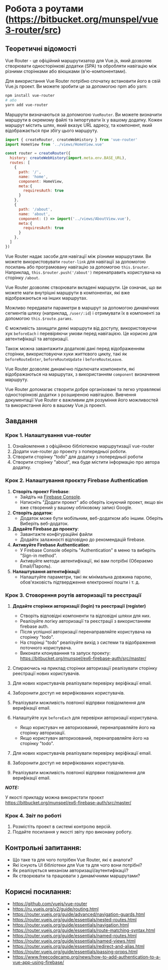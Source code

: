 # Робота з роутами (https://bitbucket.org/munspel/vue3-router/src)

## Теоретичні відомості
Vue Router - це офіційний маршрутизатор для Vue.js, який дозволяє створювати односторінкові додатки (SPA) та обробляти навігацію між різними сторінками або віюшками (в'ю-компонентами). 

   Для використання Vue Router потрібно спочатку встановити його в свій Vue.js проект. Ви можете зробити це за допомогою npm або yarn:

   ```bash
   npm install vue-router
   # або
   yarn add vue-router
   ```
   Маршрути визначаються за допомогою `VueRouter`. Ви можете визначити маршрути в окремому файлі та імпортувати їх у вашому додатку. Кожен маршрут містить шлях, який вказує URL адресу, та компонент, який відображається при збігу цього маршруту.
   
   ```js
   import { createRouter, createWebHistory } from 'vue-router'
   import HomeView from '../views/HomeView.vue'
   
   const router = createRouter({
     history: createWebHistory(import.meta.env.BASE_URL),
     routes: [
       {
         path: '/',
         name: 'home',
         component: HomeView,
         meta:{
           requiresAuth: true
         }
       },
       {
         path: '/about',
         name: 'about',
         component: () => import('../views/AboutView.vue'),
         meta:{
           requiresAuth: true
         }
       },
     ]
   }) 
   ```
   Vue Router надає засоби для навігації між різними маршрутами. Ви можете використовувати `router-link` для навігації за допомогою посилань або програмовану навігацію за допомогою `this.$router`. Наприклад, `this.$router.push('/about')` перенаправить користувача на сторінку `/about`.

   Vue Router дозволяє створювати вкладені маршрути. Це означає, що ви можете мати внутрішні маршрути в компонентах, які вже відображаються на інших маршрутах.

   Можливо передавати параметри в маршрут за допомогою динамічних сегментів шляху (наприклад, `/user/:id`) і отримувати їх в компоненті за допомогою `this.$route.params`.
   
  Є можливість захищати деякі маршрути від доступу, використовуючи хук `beforeEach` і перевіряючи умови перед навігацією. Це корисно для автентифікації та авторизації.

  Також можна завантажити додаткові дані перед відображенням сторінки, використовуючи хуки життєвого циклу, такі як `beforeRouteEnter`, `beforeRouteUpdate` і `beforeRouteLeave`.

  Vue Router дозволяє  динамічно підключати компоненти, які відображаються на маршрутах, з використанням `component` визначення маршруту.

  Vue Router допомагає створити добре організовані та легко управляємі односторінкові додатки з розширеною навігацією. Вивчення документації Vue Router є важливим для розуміння його можливостей та використання його в вашому Vue.js проекті.

## Завдання

### Крок 1. Налаштування vue-router

1. Ознайомлення з офіційною бібліотекою маршрутизації vue-router
2. Додати vue-router до проекту з попередньої роботи.
3. Створити сторінку "todo" для додатку з попередньої роботи
4. Створити сторінку "about", яка буде містити інформацію про автора додатку.

### Крок 2. Налаштування проєкту Firebase Authentication

1. **Створіть проект Firebase**:
   - Зайдіть на [Firebase Console](https://console.firebase.google.com/).
   - Натисніть "Додати проект" або оберіть існуючий проект, якщо він вже створений у вашому обліковому записі Google.
2. **Створіть додаток**:
   - Додаток може бути мобільним, веб-додатком або іншим. Оберіть Виберіть веб-додаток.
3. **Додайте Firebase до проекту**:
   - Завантажте конфігураційні файли
   - Додайтк залажності відповідно до рекомендацій firebase.
4. **Активуйте Firebase Authentication**:
   - У Firebase Console оберіть "Authentication" в меню та виберіть "Sign-in method". 
   - Активуйте методи автентифікації, які вам потрібні (Обераємо Email/Пароль).
5. **Налаштування автентифікації**:
   - Налаштуйте параметри, такі як мінімальна довжина паролю, обов'язковість підтвердження електронної пошти і т. д.

### Крок 3. Стоворення роутів авторизації та реєстрації

1. **Додайте сторінки авторизації (login) та реестрації (register)** 
   - Створіть відповідні компоненти та відповідні шляхи для них.
   - Реалізуйте логіку авторизації та реєстрації з використанням firebase auth.
   - Після успішної авторизації перенаправляйте користувача на сторінку "todo".
   - На сторінці "todo" реалізуйте вихід з системи та відображення поточного користувача.
   -  Виконати клонуванння та запуск проекту: https://bitbucket.org/munspel/ex6-firebase-auth/src/master/

2. Спираючись на приклад сторінки авторизації реалізувати сторінку реестрації нових користувачів.

3. Для нових користувачів реалізувати перевірку веріфікації email.

4. Заборонити доступ не верифікованих користувачів.

5. Реалізувати можливість повтоної відпрвки повідомлення для верифікації email.
   
6. Налаштуйте хук `beforeEach` для перевірки авторизації користувача.
   - Якщо користувач не авторизований, перенаправляйте його на сторінку авторизації.
   - Якщо користувач авторизований, перенаправляйте його на сторінку "todo".
   
7. Для нових користувачів реалізувати перевірку веріфікації email.

8. Заборонити доступ не верифікованих користувачів.

9. Реалізувати можливість повтоної відпрвки повідомлення для верифікації email.

**_NOTE:_**

У якості прикладу можна використати проєкт https://bitbucket.org/munspel/ex6-firebase-auth/src/master/


### Крок 4. Звіт по роботі

1. Розмістіть проект в системі контролю версій.
2. Подайте посилання у якості звіту про виконану роботу.

## Контрольні запитання:
- Що таке та для чого потрібен Vue Router, які є аналоги?
- Які існують UI бібліотеки для Vue та для чого вони потрібні?
- Як реалізується механізм авторизації/аутентифікації?
- Як створювати та працювати з динамічними маршрутами?

## Корисні посилання:
- https://github.com/vuejs/vue-router
- https://ru.vuejs.org/v2/guide/routing.html
- https://router.vuejs.org/guide/advanced/navigation-guards.html
- https://router.vuejs.org/guide/essentials/nested-routes.html
- https://router.vuejs.org/guide/essentials/navigation.html
- https://router.vuejs.org/guide/essentials/route-matching-syntax.html
- https://router.vuejs.org/guide/essentials/named-routes.html
- https://router.vuejs.org/guide/essentials/named-views.html
- https://router.vuejs.org/guide/essentials/redirect-and-alias.html
- https://router.vuejs.org/guide/essentials/passing-props.html
- https://www.freecodecamp.org/news/how-to-add-authentication-to-a-vue-app-using-firebase/

